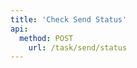 ```yaml
---
title: 'Check Send Status'
api:
  method: POST
	url: /task/send/status
---
```


<Params
	:body="body"
	:results="results"
/>

<script setup>
import body from './body.json'
import results from './results.json'
</script>

